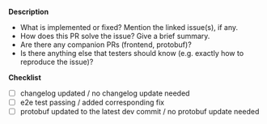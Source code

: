 **Description**

* What is implemented or fixed? Mention the linked issue(s), if any.
* How does this PR solve the issue? Give a brief summary.
* Are there any companion PRs (frontend, protobuf)?
* Is there anything else that testers should know (e.g. exactly how to reproduce the issue)?

**Checklist**

- [ ] changelog updated / no changelog update needed
- [ ] e2e test passing / added corresponding fix
- [ ] protobuf updated to the latest dev commit / no protobuf update needed
